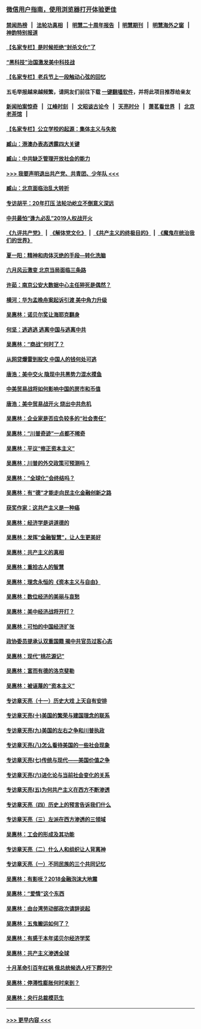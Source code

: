 ### [微信用户指南，使用浏览器打开体验更佳](https://github.com/gfw-breaker/banned-news1/blob/master/indexes/wechat-guide.md?t=0)
#### [禁闻热榜](热点新闻.md?t=0)  &nbsp;&nbsp;|&nbsp;&nbsp; [法轮功真相](https://github.com/gfw-breaker/truth/blob/master/README.md?t=0) &nbsp;&nbsp;|&nbsp;&nbsp; [明慧二十周年报告](https://github.com/gfw-breaker/mh-reports/blob/master/README.md?t=0) &nbsp;&nbsp;|&nbsp;&nbsp;[明慧期刊](https://github.com/gfw-breaker/mh-qikan) &nbsp;&nbsp;|&nbsp;&nbsp; [明慧海外之窗](https://github.com/gfw-breaker/mh-news/blob/master/README.md?t=0) &nbsp;&nbsp;|&nbsp;&nbsp; [神韵特别报道](https://github.com/gfw-breaker/mh-news/blob/master/shenyun.md?t=0)
#### [【名家专栏】是时候拒绝“封杀文化”了](../pages/nsc423/n11814093.md?t=02150955) 
#### [“黑科技”治国激发美中科技战](../pages/nsc423/n11638056.md?t=02150955) 
#### [【名家专栏】老兵节上一段触动心弦的回忆](../pages/nsc423/n11646016.md?t=02150955) 
#### 五毛举报越来越频繁，请网友们前往下载 [一键翻墙软件](https://github.com/gfw-breaker/ssr-accounts)，并将此项目推荐给亲友
#### [新闻拍案惊奇](https://github.com/gfw-breaker/banned-news1/blob/master/pages/link4.md) &nbsp;&nbsp;|&nbsp;&nbsp; [江峰时刻](https://github.com/gfw-breaker/banned-news1/blob/master/pages/link4.md) &nbsp;&nbsp;|&nbsp;&nbsp; [文昭谈古论今](https://github.com/gfw-breaker/banned-news1/blob/master/pages/link4.md) &nbsp;&nbsp;|&nbsp;&nbsp; [天亮时分](https://github.com/gfw-breaker/banned-news1/blob/master/pages/link4.md) &nbsp;&nbsp;|&nbsp;&nbsp; [萧茗看世界](https://github.com/gfw-breaker/banned-news1/blob/master/pages/link4.md) &nbsp;&nbsp;|&nbsp;&nbsp; [北京老茶馆](https://github.com/gfw-breaker/banned-news1/blob/master/pages/link4.md) &nbsp;&nbsp;|&nbsp;&nbsp; 
#### [【名家专栏】公立学校的起源：集体主义与失败](../pages/nsc423/n11601833.md?t=02150955) 
#### [臧山：港澳办表态透露四大关键](../pages/nsc423/n11421628.md?t=02150955) 
#### [臧山：中共缺乏管理开放社会的能力](../pages/nsc423/n11407457.md?t=02150955) 
#### [>>> 我要声明退出共产党、共青团、少年队 <<<](https://github.com/begood0513/goodnews/blob/master/quit/letter.md) 
#### [臧山：北京面临治乱大转折](../pages/nsc423/n11406895.md?t=02150955) 
#### [专访胡平：20年打压 法轮功屹立不倒意义深远](../pages/nsc423/n11398800.md?t=02150955) 
#### [中共最怕“逢九必乱”2019人权战开火](../pages/nsc423/n11385248.md?t=02150955) 
#### [《九评共产党》](https://github.com/begood0513/9ping.md/blob/master/README.md) &nbsp;|&nbsp; [《解体党文化》](../../../../jtdwh.md/blob/master/README.md)  &nbsp;|&nbsp; [《共产主义的终极目的》](../../../../gczydzjmd.md/blob/master/README.md) &nbsp;|&nbsp; [《魔鬼在统治我们的世界》](../../../../mgztzwmdsj.md/blob/master/README.md) 
#### [夏一阳：精神和肉体灭绝的手段—转化洗脑](../pages/nsc423/n11368250.md?t=02150955) 
#### [六月风云激变 北京当局面临三条路](../pages/nsc423/n11313668.md?t=02150955) 
#### [许茹：南京公安大数据中心主任猝死是偶然？](../pages/nsc423/n11064744.md?t=02150955) 
#### [横河：华为孟晚舟案起诉引渡 美中角力升级](../pages/nsc423/n11027230.md?t=02150955) 
#### [吴惠林：诺贝尔奖让海耶克翻身](../pages/nsc423/n10890049.md?t=02150955) 
#### [何坚：逃逃逃 逃离中国与逃离中共](../pages/nsc423/n10592891.md?t=02150955) 
#### [吴惠林：“商战”何时了？](../pages/nsc423/n10573558.md?t=02150955) 
#### [从网贷爆雷到股灾 中国人的钱何处可逃](../pages/nsc423/n10572800.md?t=02150955) 
#### [唐浩：美中交火 隐现中共黑势力混水摸鱼](../pages/nsc423/n10544040.md?t=02150955) 
#### [中美贸易战将如何影响中国的房市和币值](../pages/nsc423/n10543697.md?t=02150955) 
#### [唐浩：美中贸易战开火 烧出中共危机](../pages/nsc423/n10540126.md?t=02150955) 
#### [吴惠林：企业家是否应负较多的“社会责任”](../pages/nsc423/n10535022.md?t=02150955) 
#### [吴惠林：“川普奇迹”一点都不稀奇](../pages/nsc423/n10512808.md?t=02150955) 
#### [吴惠林：平议“修正资本主义”](../pages/nsc423/n10495724.md?t=02150955) 
#### [吴惠林：川普的外交政策可预测吗？](../pages/nsc423/n10462387.md?t=02150955) 
#### [吴惠林：“全球化”会终结吗？](../pages/nsc423/n10452838.md?t=02150955) 
#### [吴惠林：有“德”才能走向民主化金融创新之路](../pages/nsc423/n10432292.md?t=02150955) 
#### [获奖作家：这共产主义是一种癌](../pages/nsc423/n10431541.md?t=02150955) 
#### [吴惠林：经济学是讲道德的](../pages/nsc423/n10398014.md?t=02150955) 
#### [吴惠林：发挥“金融智慧”，让人生更美好](../pages/nsc423/n10375019.md?t=02150955) 
#### [吴惠林：共产主义的真相](../pages/nsc423/n10351394.md?t=02150955) 
#### [吴惠林：重拾古人的智慧](../pages/nsc423/n10337691.md?t=02150955) 
#### [吴惠林：理念永恒的《资本主义与自由》](../pages/nsc423/n10316274.md?t=02150955) 
#### [吴惠林：数位经济的美丽与哀愁](../pages/nsc423/n10292946.md?t=02150955) 
#### [吴惠林：美中经济战将开打？](../pages/nsc423/n10258825.md?t=02150955) 
#### [吴惠林：可怕的中国经济扩张](../pages/nsc423/n10219147.md?t=02150955) 
#### [政协委员提承认双重国籍 揭中共官员过客心态](../pages/nsc423/n10208809.md?t=02150955) 
#### [吴惠林：现代“桃花源记”](../pages/nsc423/n10185234.md?t=02150955) 
#### [吴惠林：富而有德的洛克斐勒](../pages/nsc423/n10142264.md?t=02150955) 
#### [吴惠林：被诬蔑的“资本主义”](../pages/nsc423/n10124816.md?t=02150955) 
#### [专访章天亮（十一）历史大戏 上天自有安排](../pages/nsc423/n10094905.md?t=02150955) 
#### [专访章天亮(十)美国的繁荣与建国理念的联系](../pages/nsc423/n10094899.md?t=02150955) 
#### [专访章天亮(九)美国的左右之争和川普执政](../pages/nsc423/n10094889.md?t=02150955) 
#### [专访章天亮(八)怎么看待美国的一些社会现象](../pages/nsc423/n10094857.md?t=02150955) 
#### [专访章天亮(七)传统与现代——美国价值之争](../pages/nsc423/n10093140.md?t=02150955) 
#### [专访章天亮(六)进化论与当前社会变化的关系](../pages/nsc423/n10092036.md?t=02150955) 
#### [专访章天亮(五)为何共产主义在西方不断渗透](../pages/nsc423/n10083620.md?t=02150955) 
#### [专访章天亮（四）历史上的预言告诉我们什么](../pages/nsc423/n10083606.md?t=02150955) 
#### [专访章天亮（三）左派在西方渗透的三领域](../pages/nsc423/n10081115.md?t=02150955) 
#### [吴惠林：工会的形成及其功能](../pages/nsc423/n10080633.md?t=02150955) 
#### [专访章天亮（二）什么人和组织让人背离神](../pages/nsc423/n10076637.md?t=02150955) 
#### [专访章天亮（一）不同民族的三个共同记忆](../pages/nsc423/n10074188.md?t=02150955) 
#### [吴惠林：有影呒？2018金融泡沫大地震](../pages/nsc423/n10040534.md?t=02150955) 
#### [吴惠林：“爱情”这个东西](../pages/nsc423/n10019423.md?t=02150955) 
#### [吴惠林：由台湾劳动部政次请辞说起](../pages/nsc423/n9979679.md?t=02150955) 
#### [吴惠林：五鬼搬运如何了？](../pages/nsc423/n9925338.md?t=02150955) 
#### [吴惠林：有感于本年诺贝尔经济学奖](../pages/nsc423/n9871883.md?t=02150955) 
#### [吴惠林：共产主义渗透全球](../pages/nsc423/n9812748.md?t=02150955) 
#### [十月革命引百年红祸 俄总统候选人吁下葬列宁](../pages/nsc423/n9810182.md?t=02150955) 
#### [吴惠林：停滞性膨胀何时来到？](../pages/nsc423/n9764136.md?t=02150955) 
#### [吴惠林：央行总裁模范生](../pages/nsc423/n9728134.md?t=02150955) 

----
#### [ >>> 更早内容 <<< ](../indexes/nsc423-earlier.md)
